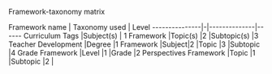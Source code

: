  
Framework-taxonomy matrix

Framework name | Taxonomy used | Level
---------------|-|--------------|------
Curriculum Tags |Subject(s) | 1
Framework   |Topic(s)   |2
    |Subtopic(s)    |3
Teacher Development |Degree |1
Framework   |Subject|2
    |Topic  |3
    |Subtopic |4
Grade Framework |Level  |1
    |Grade  |2
Perspectives Framework  |Topic  |1
    |Subtopic   |2
|
